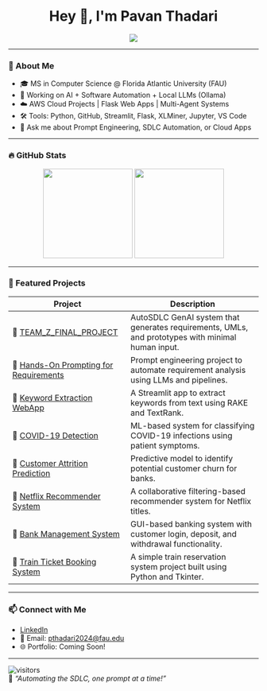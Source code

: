 <h1 align="center">Hey 👋, I'm Pavan Thadari</h1>

<p align="center">
  <img src="https://readme-typing-svg.herokuapp.com?font=Fira+Code&center=true&vCenter=true&lines=AI+Developer+%7C+Cloud+Practitioner+%7C+SDLC+Automator;Passionate+about+GenAI%2C+MAS%2C+NLP%2C+and+LLMs;" />
</p>

---

### 🚀 About Me

- 🎓 MS in Computer Science @ Florida Atlantic University (FAU)
- 🤖 Working on AI + Software Automation + Local LLMs (Ollama)
- ☁️ AWS Cloud Projects | Flask Web Apps | Multi-Agent Systems
- 🛠️ Tools: Python, GitHub, Streamlit, Flask, XLMiner, Jupyter, VS Code
- 💬 Ask me about Prompt Engineering, SDLC Automation, or Cloud Apps

---

### 🔥 GitHub Stats

<p align="center">
  <img src="https://github-readme-stats.vercel.app/api?username=pavanthadari&show_icons=true&theme=tokyonight&count_private=true" height="180"/>
  <img src="https://github-readme-stats.vercel.app/api/top-langs/?username=pavanthadari&layout=compact&theme=tokyonight" height="180"/>
</p>

---

### 🧠 Featured Projects

| Project | Description |
|--------|-------------|
| 🔗 [TEAM_Z_FINAL_PROJECT](https://github.com/pavanthadari/TEAM_Z_FINAL_PROJECT) | AutoSDLC GenAI system that generates requirements, UMLs, and prototypes with minimal human input. |
| 🔗 [Hands-On Prompting for Requirements](https://github.com/pavanthadari/TEAM-Z_Assignment-2-Hands-On-Prompting-Engineering-for-Requirement-Analysis-) | Prompt engineering project to automate requirement analysis using LLMs and pipelines. |
| 🔗 [Keyword Extraction WebApp](https://github.com/pavanthadari/Keyword_Extraction_WebApp) | A Streamlit app to extract keywords from text using RAKE and TextRank. |
| 🔗 [COVID-19 Detection](https://github.com/pavanthadari/Coronavirus-disease-Covid19-Detection) | ML-based system for classifying COVID-19 infections using patient symptoms. |
| 🔗 [Customer Attrition Prediction](https://github.com/pavanthadari/Customers-Attrition-Prediction-project-) | Predictive model to identify potential customer churn for banks. |
| 🔗 [Netflix Recommender System](https://github.com/pavanthadari/Final-year-project-Netflix-Recommendation-System) | A collaborative filtering-based recommender system for Netflix titles. |
| 🔗 [Bank Management System](https://github.com/pavanthadari/Bankproject) | GUI-based banking system with customer login, deposit, and withdrawal functionality. |
| 🔗 [Train Ticket Booking System](https://github.com/pavanthadari/traintick) | A simple train reservation system project built using Python and Tkinter. |

---

### 📫 Connect with Me

- [LinkedIn](https://www.linkedin.com/in/pavanthadari)
- 📩 Email: pthadari2024@fau.edu
- 🌐 Portfolio: Coming Soon!

---

![visitors](https://visitor-badge.laobi.icu/badge?page_id=pavanthadari.pavanthadari)  
🧠 _“Automating the SDLC, one prompt at a time!”_
